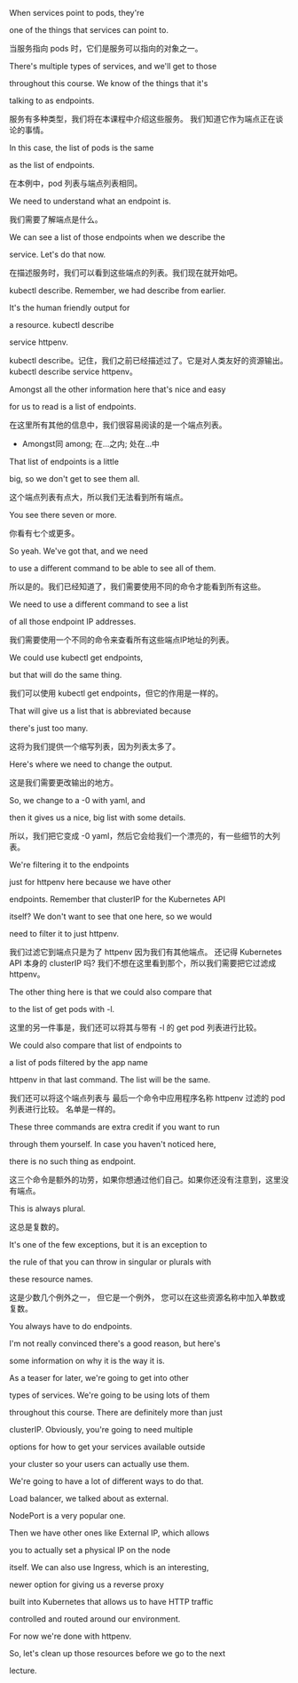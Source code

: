 When services point to pods, they're

one of the things that services can point to.

当服务指向 pods 时，它们是服务可以指向的对象之一。

There's multiple types of services, and we'll get to those

throughout this course. We know of the things that it's

talking to as endpoints.

服务有多种类型，我们将在本课程中介绍这些服务。
我们知道它作为端点正在谈论的事情。

In this case, the list of pods is the same

as the list of endpoints.

在本例中，pod 列表与端点列表相同。

We need to understand what an endpoint is.

我们需要了解端点是什么。

We can see a list of those endpoints when we describe the

service. Let's do that now.

在描述服务时，我们可以看到这些端点的列表。我们现在就开始吧。

kubectl describe. Remember, we had describe from earlier.

It's the human friendly output for

a resource. kubectl describe

service httpenv.

kubectl describe。记住，我们之前已经描述过了。它是对人类友好的资源输出。
kubectl describe service httpenv。

Amongst all the other information here that's nice and easy

for us to read is a list of endpoints.

在这里所有其他的信息中，我们很容易阅读的是一个端点列表。
* Amongst同 among; 在…之内; 处在…中

That list of endpoints is a little

big, so we don't get to see them all.

这个端点列表有点大，所以我们无法看到所有端点。

You see there seven or more.

你看有七个或更多。

So yeah. We've got that, and we need

to use a different command to be able to see all of them.

所以是的。我们已经知道了，我们需要使用不同的命令才能看到所有这些。

We need to use a different command to see a list

of all those endpoint IP addresses.

我们需要使用一个不同的命令来查看所有这些端点IP地址的列表。

We could use kubectl get endpoints,

but that will do the same thing.

我们可以使用 kubectl get endpoints，但它的作用是一样的。

That will give us a list that is abbreviated because

there's just too many.

这将为我们提供一个缩写列表，因为列表太多了。

Here's where we need to change the output.

这是我们需要更改输出的地方。

So, we change to a -0 with yaml, and

then it gives us a nice, big list with some details.

所以，我们把它变成 -0 yaml，然后它会给我们一个漂亮的，有一些细节的大列表。

We're filtering it to the endpoints

just for httpenv here because we have other

endpoints. Remember that clusterIP for the Kubernetes API

itself? We don't want to see that one here, so we would

need to filter it to just httpenv.

我们过滤它到端点只是为了 httpenv 因为我们有其他端点。
还记得 Kubernetes API 本身的 clusterIP 吗?
我们不想在这里看到那个，所以我们需要把它过滤成 httpenv。

The other thing here is that we could also compare that

to the list of get pods with -l.

这里的另一件事是，我们还可以将其与带有 -l 的 get pod 列表进行比较。

We could also compare that list of endpoints to

a list of pods filtered by the app name

httpenv in that last command. The list will be the same.

我们还可以将这个端点列表与
最后一个命令中应用程序名称
httpenv 过滤的 pod 列表进行比较。
名单是一样的。

These three commands are extra credit if you want to run

through them yourself. In case you haven't noticed here,

there is no such thing as endpoint.

这三个命令是额外的功劳，如果你想通过他们自己。如果你还没有注意到，这里没有端点。

This is always plural.

这总是复数的。

It's one of the few exceptions, but it is an exception to

the rule of that you can throw in singular or plurals with

these resource names.

这是少数几个例外之一，
但它是一个例外，
您可以在这些资源名称中加入单数或复数。

You always have to do endpoints.

I'm not really convinced there's a good reason, but here's

some information on why it is the way it is.

As a teaser for later, we're going to get into other

types of services. We're going to be using lots of them

throughout this course. There are definitely more than just

clusterIP. Obviously, you're going to need multiple

options for how to get your services available outside

your cluster so your users can actually use them.

We're going to have a lot of different ways to do that.

Load balancer, we talked about as external.

NodePort is a very popular one.

Then we have other ones like External IP, which allows

you to actually set a physical IP on the node

itself. We can also use Ingress, which is an interesting,

newer option for giving us a reverse proxy

built into Kubernetes that allows us to have HTTP traffic

controlled and routed around our environment.

For now we're done with httpenv.

So, let's clean up those resources before we go to the next

lecture.

